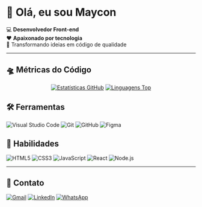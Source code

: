# 👋 Olá, eu sou Maycon

💻 **Desenvolvedor Front-end**  
❤️ **Apaixonado por tecnologia**  
🚀 Transformando ideias em código de qualidade  

---

## 🛸 Métricas do Código
<div align="center">
  
[![Estatísticas GitHub](https://github-readme-stats-eight-theta.vercel.app/api?username=Maycon-06&show_icons=true&theme=algolia&include_all_commits=true&count_private=true&hide_border=true&bg_color=0D1117)](https://github.com/Maycon-06)
[![Linguagens Top](https://github-readme-stats.vercel.app/api/top-langs/?username=Maycon-06&layout=compact&theme=algolia&hide_border=true&bg_color=0D1117&title_color=58A6FF&text_color=8B949E&icon_color=58A6FF)](https://github.com/Maycon-06)

</div>

## 🛠 Ferramentas
![Visual Studio Code](https://img.shields.io/badge/-VSCode-007ACC?logo=visualstudiocode&logoColor=black)
![Git](https://img.shields.io/badge/-Git-F05032?logo=git&logoColor=black)
![GitHub](https://img.shields.io/badge/-GitHub-181717?logo=github&logoColor=black)
![Figma](https://img.shields.io/badge/-Figma-F24E1E?logo=figma&logoColor=black)

## 🚀 Habilidades
![HTML5](https://img.shields.io/badge/-HTML5-E34F26?logo=html5&logoColor=black)
![CSS3](https://img.shields.io/badge/-CSS3-1572B6?logo=css3&logoColor=black)
![JavaScript](https://img.shields.io/badge/-JavaScript-F7DF1E?logo=javascript&logoColor=black)
![React](https://img.shields.io/badge/-React-61DAFB?logo=react&logoColor=black)
![Node.js](https://img.shields.io/badge/-Node.js-339933?logo=nodedotjs&logoColor=black)

---

## 📡 Contato

[![Gmail](https://img.shields.io/badge/-Gmail-EA4335?logo=gmail&logoColor=black)](mailto:mayconlacarv@gmail.com)
[![LinkedIn](https://img.shields.io/badge/-LinkedIn-0A66C2?logo=linkedin&logoColor=black)](https://linkedin.com/in/maycon-lagos-de-carvalho-0ab678346)
[![WhatsApp](https://img.shields.io/badge/-WhatsApp-25D366?logo=whatsapp&logoColor=black)](https://wa.me/5599981924364)
